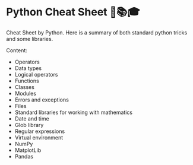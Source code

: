 Python Cheat Sheet 📓📚🎓
=====================
Cheat Sheet by Python. Here is a summary of both standard python tricks and some libraries.

Content:
* Operators 
* Data types
* Logical operators
* Functions
* Classes
* Modules
* Errors and exceptions
* Files
* Standard libraries for working with mathematics
* Date and time
* Glob library
* Regular expressions
* Virtual environment
* NumPy
* MatplotLib
* Pandas
